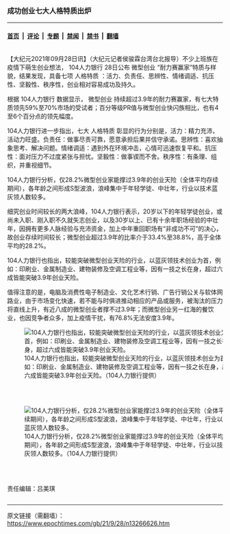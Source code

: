 ### 成功创业七大人格特质出炉

---

#### [首页](../../../..?n13266626) &nbsp;|&nbsp; [评论](../../../../../epoch-comment?n13266626) &nbsp;|&nbsp; [专题](../../../../../epoch-special?n13266626) &nbsp;|&nbsp; [禁闻](../../../../../epoch-news?n13266626) &nbsp;|&nbsp; [禁书](../../../../../books?n13266626) &nbsp;|&nbsp; [翻墙](https://github.com/gfw-breaker/nogfw/blob/master/README.md?n13266626)


<div class="column" id="artbody" itemprop="articleBody">
 <!-- article content begin -->
 <p>
  【大纪元2021年09月28日讯】（大纪元记者侯骏霖台湾台北报导）不少上班族在疫情下萌生创业想法，
  <ok href="https://www.epochtimes.com/gb/tag/104%E4%BA%BA%E5%8A%9B%E9%93%B6%E8%A1%8C.html">
   104人力银行
  </ok>
  28日公布
  <ok href="https://www.epochtimes.com/gb/tag/%E5%BE%AE%E5%9E%8B%E5%88%9B%E4%B8%9A.html">
   微型创业
  </ok>
  “耐力赛赢家”特质与样貌，结果发现，具备七项
  <ok href="https://www.epochtimes.com/gb/tag/%E4%BA%BA%E6%A0%BC%E7%89%B9%E8%B4%A8.html">
   人格特质
  </ok>
  ：活力、负责任、思辨性、情绪调适、抗压性、坚毅性、秩序性，创业相对容易成功及持久。
 </p>
 <p>
  根据
  <ok href="https://www.epochtimes.com/gb/tag/104%E4%BA%BA%E5%8A%9B%E9%93%B6%E8%A1%8C.html">
   104人力银行
  </ok>
  数据显示，
  <ok href="https://www.epochtimes.com/gb/tag/%E5%BE%AE%E5%9E%8B%E5%88%9B%E4%B8%9A.html">
   微型创业
  </ok>
  持续超过3.9年的耐力赛赢家，有七大特质领先59%至70%市场的受试者；百分等级PR值与微型创业快闪族相比，也有4至6个百分点的领先幅度。
 </p>
 <p>
  104人力银行进一步指出，七大
  <ok href="https://www.epochtimes.com/gb/tag/%E4%BA%BA%E6%A0%BC%E7%89%B9%E8%B4%A8.html">
   人格特质
  </ok>
  彰显的行为分别是，活力：精力充沛，活动力旺盛。负责任：做事尽责可靠，愿意承担后果并信守承诺。思辨性：喜欢抽象思考、解决问题。情绪调适：遇到外在环境冲击，心情可迅速恢复平和。抗压性：面对压力不过度紧张与担忧。坚毅性：做事锲而不舍。秩序性：有条理、组织，并重视细节。
 </p>
 <p>
  104人力银行分析，仅28.2%微型创业家能撑过3.9年的创业天险（全体平均存续期间），各年龄之间形成S型波浪，浪峰集中于年轻学徒、中壮年，行业以技术蓝灰领人数较多。
 </p>
 <p>
  细究创业时间较长的两大浪峰，104人力银行表示，20岁以下的年轻学徒创业，或尚未入职、刚入职不久就矢志创业，以及30岁以上、已有十余年职场经验的中壮年，因拥有更多人脉经验与充沛资金，加上中年重回职场有“非成功不可”的决心，故创业存续时间较长；微型创业超过3.9年的比率介于33.4%至38.8%，高于全体平均的28.2%。
 </p>
 <p>
  104人力银行也指出，较能突破微型创业天险的行业，以蓝灰领技术创业为首，例如：印刷业、金属制造业、建物装修及空调工程业等，因有一技之长在身，超过六成皆能突破3.9年创业天险。
 </p>
 <p>
  值得注意的是，电脑及消费性电子制造业、文化艺术行销、广告行销公关与软体网路业，由于市场变化快速，若不能与时俱进推动相应的产品或服务，被淘汰的压力将直线上升，有近八成的微型创业者撑不过3.9年；而微型创业另一红海的餐饮业，也因竞争者众多，加上疫情干扰，有76.8%无法安度3.9年。
 </p>
 <figure aria-describedby="caption-13266631" class="wp-caption aligncenter" id="13266631" style="width: 500px">
  <ok href=" https://i.epochtimes.com/assets/uploads/2021/09/id13266631-519122-450x288.png" rel="noreferrer noopener" target="_blank">
   <img alt="104人力银行也指出，较能突破微型创业天险的行业，以蓝灰领技术创业为首，例如：印刷业、金属制造业、建物装修及空调工程业等，因有一技之长在身，超过六成皆能突破3.9年创业天险。" src="https://i.epochtimes.com/assets/uploads/2021/09/id13266631-519122-450x288.png"/>
  </ok>
  <br/><figcaption class="wp-caption-text" id="caption-13266631">
   104人力银行也指出，较能突破微型创业天险的行业，以蓝灰领技术创业为首，例如：印刷业、金属制造业、建物装修及空调工程业等，因有一技之长在身，超过六成皆能突破3.9年创业天险。（104人力银行提供）
  </figcaption><br/>
 </figure><br/>
 <figure aria-describedby="caption-13266629" class="wp-caption aligncenter" id="13266629" style="width: 500px">
  <ok href=" https://i.epochtimes.com/assets/uploads/2021/09/id13266629-519121-450x220.png" rel="noreferrer noopener" target="_blank">
   <img alt="104人力银行分析，仅28.2%微型创业家能撑过3.9年的创业天险（全体平均存续期间），各年龄之间形成S型波浪，浪峰集中于年轻学徒、中壮年，行业以技术蓝灰领人数较多。" src="https://i.epochtimes.com/assets/uploads/2021/09/id13266629-519121-450x220.png"/>
  </ok>
  <br/><figcaption class="wp-caption-text" id="caption-13266629">
   104人力银行分析，仅28.2%微型创业家能撑过3.9年的创业天险（全体平均存续期间），各年龄之间形成S型波浪，浪峰集中于年轻学徒、中壮年，行业以技术蓝灰领人数较多。（104人力银行提供）
  </figcaption><br/>
 </figure><br/>
 <p>
  责任编辑：吕美琪
 </p>
 <!-- article content end -->
</div>


---

原文链接（需翻墙）：https://www.epochtimes.com/gb/21/9/28/n13266626.htm